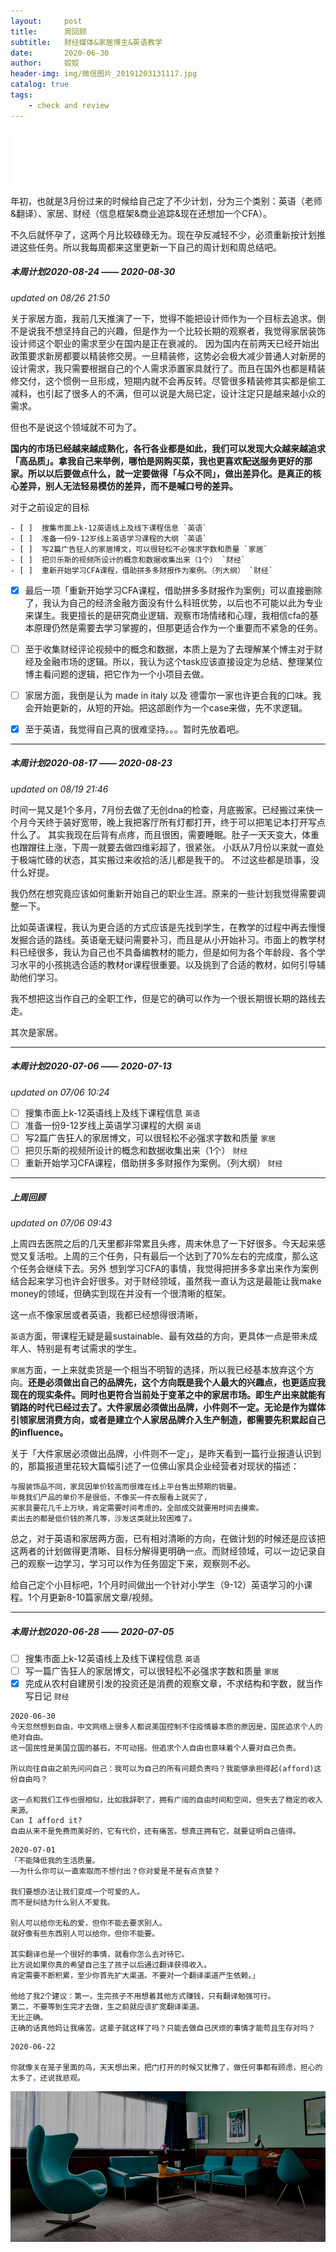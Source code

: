 ```yaml
---
layout:     post
title:      周回顾
subtitle:   财经媒体&家居博主&英语教学
date:       2020-06-30
author:     姣姣
header-img: img/微信图片_20191203131117.jpg
catalog: true
tags:
    - check and review
---
```

<iframe frameborder="no" border="0" marginwidth="0" marginheight="0" width=330 height=86 src="//music.163.com/outchain/player?type=2&id=187341&auto=0&height=66"></iframe>

年初，也就是3月份过来的时候给自己定了不少计划，分为三个类别：英语（老师&翻译）、家居、财经（信息框架&商业追踪&现在还想加一个CFA）。

不久后就怀孕了，这两个月比较碌碌无为。现在孕反减轻不少，必须重新按计划推进这些任务。所以我每周都来这里更新一下自己的周计划和周总结吧。

##### 本周计划2020-08-24 —— 2020-08-30 
*updated on 08/26 21:50*

关于家居方面，我前几天推演了一下，觉得不能把设计师作为一个目标去追求。倒不是说我不想坚持自己的兴趣，但是作为一个比较长期的观察者，我觉得家居装饰设计师这个职业的需求至少在国内是正在衰减的。
因为国内在前两天已经开始出政策要求新房都要以精装修交房。一旦精装修，这势必会极大减少普通人对新房的设计需求，我只需要根据自己的个人需求添置家具就行了。而且在国外也都是精装修交付，这个惯例一旦形成，短期内就不会再反转。尽管很多精装修其实都是偷工减料，也引起了很多人的不满，但可以说是大局已定，设计注定只是越来越小众的需求。

但也不是说这个领域就不可为了。

**国内的市场已经越来越成熟化，各行各业都是如此，我们可以发现大众越来越追求「高品质」。拿我自己来举例，哪怕是网购买菜，我也更喜欢配送服务更好的那家。所以以后要做点什么，就一定要做得「与众不同」，做出差异化。是真正的核心差异，别人无法轻易模仿的差异，而不是喊口号的差异。**

对于之前设定的目标

```
- [ ]  搜集市面上k-12英语线上及线下课程信息 `英语`
- [ ]  准备一份9-12岁线上英语学习课程的大纲 `英语`
- [ ]  写2篇广告狂人的家居博文，可以很轻松不必强求字数和质量 `家居`
- [ ]  把贝乐斯的视频所设计的概念和数据收集出来（1个） `财经`
- [ ]  重新开始学习CFA课程，借助拼多多财报作为案例。（列大纲） `财经`

```
- [x] 最后一项「重新开始学习CFA课程，借助拼多多财报作为案例」可以直接删除了，我认为自己的经济金融方面没有什么科班优势，以后也不可能以此为专业来谋生。我更擅长的是研究商业逻辑、观察市场情绪和心理，我相信cfa的基本原理仍然是需要去学习掌握的，但那更适合作为一个重要而不紧急的任务。

- [ ] 至于收集财经评论视频中的概念和数据，本质上是为了去理解某个博主对于财经及金融市场的逻辑。所以，我认为这个task应该直接设定为总结、整理某位博主看问题的逻辑，把它作为一个小项目去做。

- [ ] 家居方面，我倒是认为 made in italy 以及 德雷尔一家也许更合我的口味。我会开始更新的，从短的开始。把这部剧作为一个case来做，先不求逻辑。

- [x] 至于英语，我觉得自己真的很难坚持。。。暂时先放着吧。

---

##### 本周计划2020-08-17 —— 2020-08-23 
*updated on 08/19 21:46*

时间一晃又是1个多月，7月份去做了无创dna的检查，月底搬家。已经搬过来快一个月今天终于装好宽带，晚上我把客厅所有灯都打开，终于可以把笔记本打开写点什么了。
其实我现在后背有点疼，而且很困，需要睡眠。肚子一天天变大，体重也蹭蹭往上涨，下周一就要去做四维彩超了，很紧张。
小跃从7月份以来就一直处于极端忙碌的状态，其实搬过来收拾的活儿都是我干的。
不过这些都是琐事，没什么好提。

我仍然在想究竟应该如何重新开始自己的职业生涯。原来的一些计划我觉得需要调整一下。

比如英语课程，我认为更合适的方式应该是先找到学生，在教学的过程中再去慢慢发掘合适的路线。英语毫无疑问需要补习，而且是从小开始补习。市面上的教学材料已经很多，我认为自己也不具备编教材的能力，但是如何为各个年龄段、各个学习水平的小孩挑选合适的教材or课程很重要。以及挑到了合适的教材，如何引导辅助他们学习。

我不想把这当作自己的全职工作，但是它的确可以作为一个很长期很长期的路线去走。

其次是家居。

---

##### 本周计划2020-07-06 —— 2020-07-13 
*updated on 07/06 10:24*

- [ ]  搜集市面上k-12英语线上及线下课程信息 `英语`
- [ ]  准备一份9-12岁线上英语学习课程的大纲 `英语`
- [ ]  写2篇广告狂人的家居博文，可以很轻松不必强求字数和质量 `家居`
- [ ]  把贝乐斯的视频所设计的概念和数据收集出来（1个） `财经`
- [ ]  重新开始学习CFA课程，借助拼多多财报作为案例。（列大纲） `财经`

---

##### 上周回顾
*updated on 07/06 09:43*

上周四去医院之后的几天里都非常累且头疼，周末休息了一下好很多。今天起来感觉又复活啦。上周的三个任务，只有最后一个达到了70%左右的完成度，那么这个任务会继续下去。另外
想到学习CFA的事情，我觉得把拼多多拿出来作为案例结合起来学习也许会好很多。对于财经领域，虽然我一直认为这是最能让我make money的领域，但确实到现在并没有一个很清晰的框架。

这一点不像家居或者英语，我都已经想得很清晰，

`英语`方面，带课程无疑是最sustainable、最有效益的方向，更具体一点是带未成年人、特别是有考试需求的学生。

`家居`方面，一上来就卖货是一个相当不明智的选择，所以我已经基本放弃这个方向。**还是必须做出自己的品牌先，这个方向既是我个人最大的兴趣点，也更适应我现在的现实条件。同时也更符合当前处于变革之中的家居市场。即生产出来就能有销路的时代已经过去了。大件家居必须做出品牌，小件则不一定。无论是作为媒体引领家居消费方向，或者是建立个人家居品牌介入生产制造，都需要先积累起自己的influence。**

关于「大件家居必须做出品牌，小件则不一定」，是昨天看到一篇行业报道认识到的，那篇报道里花较大篇幅引述了一位佛山家具企业经营者对现状的描述：

```
与服装饰品不同，家具因单价较高而很难在线上平台售出预期的销量。
毕竟我们产品的单价不是很低，不像买一件衣服看上就买了，
买家具要花几千上万块，肯定需要时间考虑的，全部成交就要用时间去摸索。
卖出去的都是低价钱的茶几等，沙发这类就比较困难了。

```
总之，对于英语和家居两方面，已有相对清晰的方向，在做计划的时候还是应该把这两者的计划做得更清晰、目标分解得更明确一点。而财经领域，可以一边记录自己的观察一边学习，学习可以作为任务固定下来，观察则不必。

给自己定个小目标吧，1个月时间做出一个针对小学生（9-12）英语学习的小课程。1个月更新8-10篇家居文章/视频。

---

##### 本周计划2020-06-28 —— 2020-07-05

- [ ]  搜集市面上k-12英语线上及线下课程信息 `英语`
- [ ]  写一篇广告狂人的家居博文，可以很轻松不必强求字数和质量 `家居`
- [x]  完成从农村自建房引发的投资还是消费的观察文章，不求结构和字数，就当作写日记 `财经`

```
2020-06-30 
今天忽然想到自由，中文网络上很多人都说美国控制不住疫情最本质的原因是，国民追求个人的绝对自由。
这一国民性是美国立国的基石，不可动摇。但追求个人自由也意味着个人要对自己负责。

所以向往自由之前先问问自己：我可以为自己的所有问题负责吗？我能够承担得起(afford)这份自由吗？

这一点和我们工作也很相似，比如我辞职了，拥有广阔的自由时间和空间，但失去了稳定的收入来源。
Can I afford it? 
自由从来不是免费而美好的，它有代价，还有痛苦。想真正拥有它，就要证明自己值得。

```

```
2020-07-01
「不能降低我的生活质量。
——为什么你可以一直索取而不想付出？你对爱是不是有点贪婪？

我们要想办法让我们变成一个可爱的人。
而不是纠结为什么别人不爱我。

别人可以给你无私的爱，但你不能去要求别人。
就好像有些东西别人可以给你，但你不能要。

其实翻译也是一个很好的事情，就看你怎么去对待它。
比方说如果你真的希望自己生了孩子以后通过翻译获得收入。
肯定需要不断积累，至少你首先扩大渠道。不要对一个翻译渠道产生依赖。」

他给了我2个建议：第一，生完孩子不用想着其他方式赚钱，只有翻译勉强可行。
第二，不要等到生完才去做，生之前就应该扩宽翻译渠道。
无比正确。
正确的话真他妈让我痛苦。这辈子就这样了吗？只能去做自己厌烦的事情才能苟且生存对吗？

```

```
2020-06-22

你就像关在笼子里面的鸟，天天想出来，把门打开的时候又犹豫了，做任何事都有顾虑，担心的太多了，还说我悲观。

```

![img](/img/1_kKG86FEw2XG-NL5Qqg9vhw.jpeg)




